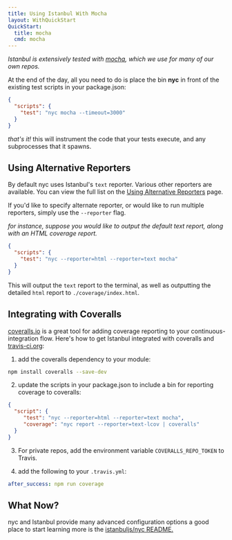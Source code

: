```yaml
---
title: Using Istanbul With Mocha
layout: WithQuickStart
QuickStart:
  title: mocha
  cmd: mocha
---
```


_Istanbul is extensively tested with <a href="https://mochajs.org/">mocha</a>, which we use for many of our own repos._

At the end of the day, all you need to do is place the bin **nyc** in front of the
existing test scripts in your package.json:

```json
{
  "scripts": {
    "test": "nyc mocha --timeout=3000"
  }
}
```

_that's it!_ this will instrument the code that your tests execute, and any
subprocesses that it spawns.

## Using Alternative Reporters

By default nyc uses Istanbul's `text` reporter. Various other reporters are
available. You can view the full list on the [Using Alternative Reporters](../../advanced/alternative-reporters) page.

If you'd like to specify alternate reporter, or would like to run
multiple reporters, simply use the `--reporter` flag.

_for instance, suppose you would like to output the default text report, along
with an HTML coverage report._

```json
{
  "scripts": {
    "test": "nyc --reporter=html --reporter=text mocha"
  }
}
```

This will output the `text` report to the terminal, as well as outputting the
detailed `html` report to `./coverage/index.html`.

## Integrating with Coveralls

<a href="https://coveralls.io">coveralls.io</a> is a great tool for adding coverage reporting to your continuous-integration flow. Here's how to get Istanbul
integrated with coveralls and <a href="https://travis-ci.org/">travis-ci.org</a>:

1. add the coveralls dependency to your module:

```bash
npm install coveralls --save-dev
```

2. update the scripts in your package.json to include a bin for reporting coverage to coveralls:

```json
{
  "script": {
     "test": "nyc --reporter=html --reporter=text mocha",
     "coverage": "nyc report --reporter=text-lcov | coveralls"
  }
}
```

3. For private repos, add the environment variable `COVERALLS_REPO_TOKEN` to Travis.

4. add the following to your `.travis.yml`:

```yaml
after_success: npm run coverage
```

## What Now?

nyc and Istanbul provide many advanced configuration options a good place to
start learning more is the <a href="https://github.com/istanbuljs/nyc">istanbuljs/nyc README.</a>
